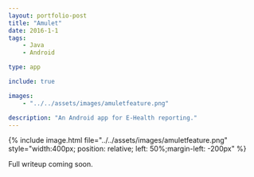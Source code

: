 ```yaml
---
layout: portfolio-post
title: "Amulet"
date: 2016-1-1
tags: 
    - Java
    - Android

type: app

include: true

images:
    - "../../assets/images/amuletfeature.png"

description: "An Android app for E-Health reporting."
---
```



{% include image.html file="../../assets/images/amuletfeature.png" style="width:400px; position: relative; left: 50%;margin-left: -200px" %} 

Full writeup coming soon.
